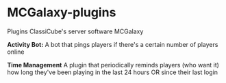 # MCGalaxy-plugins
Plugins ClassiCube's server software MCGalaxy

<b>Activity Bot:</b>
A bot that pings players if there's a certain number of players online

<b>Time Management</b>
A plugin that periodically reminds players (who want it) how long they've been playing in the last 24 hours OR since their last login
